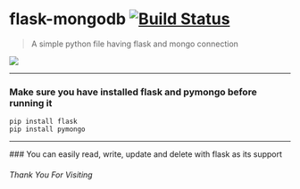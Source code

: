 # flask-mongodb [![Build Status](https://secure.travis-ci.org/oncletom/mailto.png?branch=master)](http://travis-ci.org/oncletom/mailto)
> A simple python file having flask and mongo connection
<img src="https://miro.medium.com/max/633/1*vB-cUmm1_dBBt-4JtL0u5g.jpeg">
<hr>

<h3> Make sure you have installed flask and pymongo before running it </h3>

    pip install flask
    pip install pymongo
    
<hr>
### You can easily read, write, update and delete with flask as its support
<h6>Thank You For Visiting</h6>


